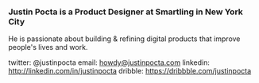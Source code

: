 
### Justin Pocta is a Product Designer at Smartling in New York City

He is passionate about building & refining digital products that improve people's lives and work.

twitter: @justinpocta
email: howdy@justinpocta.com
linkedin: http://linkedin.com/in/justinpocta
dribble: https://dribbble.com/justinpocta
